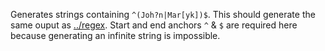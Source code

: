 Generates strings containing `^(Joh?n|Mar[yk])$`. This should generate the same ouput as [../regex](../regex). Start and end anchors `^` & `$` are required here because generating an infinite string is impossible.
